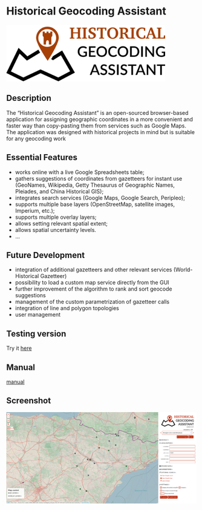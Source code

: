 # Historical Geocoding Assistant

<img src="./imgs/logo.png" alt="Historical Geocoding Assistant Logo" height="150" />

## Description

The “Historical Geocoding Assistant” is an open-sourced browser-based application for assigning geographic coordinates in a more convenient and faster way than copy-pasting them from services such as Google Maps. The application was designed with historical projects in mind but is suitable for any geocoding work

## Essential Features

- works online with a live Google Spreadsheets table;
- gathers suggestions of coordinates from gazetteers for instant use (GeoNames, Wikipedia, Getty Thesaurus of Geographic Names, Pleiades, and China Historical GIS);
- integrates search services (Google Maps, Google Search, Peripleo);
- supports multiple base layers (OpenStreetMap, satellite images, Imperium, etc.);
- supports multiple overlay layers;
- allows setting relevant spatial extent;
- allows spatial uncertainty levels.
- …

## Future Development
 - integration of additional gazetteers and other relevant services (World-Historical Gazetteer)
 - possibility to load a custom map service directly from the GUI
 - further improvement of the algorithm to rank and sort geocode suggestions
 - management of the custom parametrization of gazetteer calls
 - integration of line and polygon topologies
 - user management

## Testing version

Try it [here](http://dissinet.cz/apps/hga)

## Manual

[manual](https://github.com/adammertel/historical-geocoder-assistant/tree/master/manual)

## Screenshot

![alt text](./imgs/layout.png "Historical Geocoding Assistant Screen")
